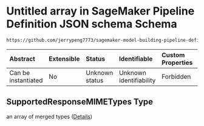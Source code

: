 # Untitled array in SageMaker Pipeline Definition JSON schema Schema

```txt
https://github.com/jerrypeng7773/sagemaker-model-building-pipeline-definition-JSON-schema/schema/#/definitions/RegisterModelStep/properties/Arguments/properties/InferenceSpecification/properties/SupportedResponseMIMETypes
```



| Abstract            | Extensible | Status         | Identifiable            | Custom Properties | Additional Properties | Access Restrictions | Defined In                                                                                           |
| :------------------ | :--------- | :------------- | :---------------------- | :---------------- | :-------------------- | :------------------ | :--------------------------------------------------------------------------------------------------- |
| Can be instantiated | No         | Unknown status | Unknown identifiability | Forbidden         | Allowed               | none                | [pipeline-definition.schema.json*](../../out/pipeline-definition.schema.json "open original schema") |

## SupportedResponseMIMETypes Type

an array of merged types ([Details](pipeline-definition-definitions-stringargumentvalue.md))
